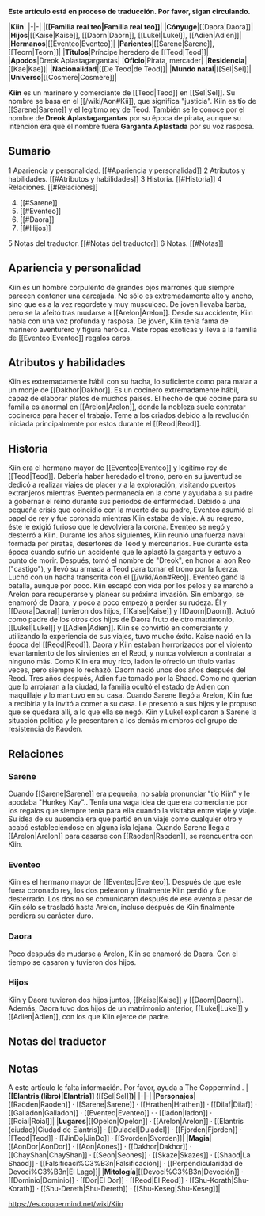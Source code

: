 **Este artículo está en proceso de traducción. Por favor, sigan circulando.**


|**Kiin**|
|-|-|
|**[[Familia real teo\|Familia real teo]]**|
|**Cónyuge**|[[Daora\|Daora]]|
|**Hijos**|[[Kaise\|Kaise]], [[Daorn\|Daorn]], [[Lukel\|Lukel]], [[Adien\|Adien]]|
|**Hermanos**|[[Eventeo\|Eventeo]]|
|**Parientes**|[[Sarene\|Sarene]], [[Teorn\|Teorn]]|
|**Títulos**|Príncipe heredero de [[Teod\|Teod]]|
|**Apodos**|Dreok Aplastagargantas|
|**Oficio**|Pirata, mercader|
|**Residencia**|[[Kae\|Kae]]|
|**Nacionalidad**|[[De Teod\|de Teod]]|
|**Mundo natal**|[[Sel\|Sel]]|
|**Universo**|[[Cosmere\|Cosmere]]|

**Kiin** es un marinero y comerciante de [[Teod\|Teod]] en [[Sel\|Sel]]. Su nombre se basa en el [[/wiki/Aon#Kii]], que significa "justicia". Kiin es tío de [[Sarene\|Sarene]] y el legítimo rey de Teod. También se le conoce por el nombre de **Dreok Aplastagargantas** por su época de pirata, aunque su intención era que el nombre fuera **Garganta Aplastada** por su voz rasposa.

## Sumario

1 Apariencia y personalidad. [[#Apariencia y personalidad]] 
2 Atributos y habilidades. [[#Atributos y habilidades]] 
3 Historia. [[#Historia]] 
4 Relaciones. [[#Relaciones]] 

4. [[#Sarene]] 
4. [[#Eventeo]] 
4. [[#Daora]] 
4. [[#Hijos]] 


5 Notas del traductor. [[#Notas del traductor]] 
6 Notas. [[#Notas]] 


## Apariencia y personalidad
Kiin es un hombre corpulento de grandes ojos marrones que siempre parecen contener una carcajada. No sólo es extremadamente alto y ancho, sino que es a la vez regordete y muy musculoso. De joven llevaba barba, pero se la afeitó tras mudarse a [[Arelon\|Arelon]]. Desde su accidente, Kiin habla con una voz profunda y rasposa.
De joven, Kiin tenía fama de marinero aventurero y figura heróica. Viste ropas exóticas y lleva a la familia de [[Eventeo\|Eventeo]] regalos caros.

## Atributos y habilidades
Kiin es extremadamente hábil con su hacha, lo suficiente como para matar a un monje de [[Dakhor\|Dakhor]].
Es un cocinero extremadamente hábil, capaz de elaborar platos de muchos países. El hecho de que cocine para su familia es anormal en [[Arelon\|Arelon]], donde la nobleza suele contratar cocineros para hacer el trabajo. Teme a los criados debido a la revolución iniciada principalmente por estos durante el [[Reod\|Reod]].

## Historia
Kiin era el hermano mayor de [[Eventeo\|Eventeo]] y legítimo rey de [[Teod\|Teod]]. Debería haber heredado el trono, pero en su juventud se dedicó a realizar viajes de placer y a la exploración, visitando puertos extranjeros mientras Eventeo permanecía en la corte y ayudaba a su padre a gobernar el reino durante sus períodos de enfermedad. Debido a una pequeña crisis que coincidió con la muerte de su padre, Eventeo asumió el papel de rey y fue coronado mientras Kiin estaba de viaje. A su regreso, éste le exigió furioso que le devolviera la corona. Eventeo se negó y desterró a Kiin.
Durante los años siguientes, Kiin reunió una fuerza naval formada por piratas, desertores de Teod y mercenarios. Fue durante esta época cuando sufrió un accidente que le aplastó la garganta y estuvo a punto de morir. Después, tomó el nombre de "Dreok", en honor al aon Reo ("castigo"), y llevó su armada a Teod para tomar el trono por la fuerza. Luchó con un hacha transcrita con el [[/wiki/Aon#Reo]].
Eventeo ganó la batalla, aunque por poco. Kiin escapó con vida por los pelos y se marchó a Arelon para recuperarse y planear su próxima invasión. Sin embargo, se enamoró de Daora, y poco a poco empezó a perder su rudeza. Él y [[Daora\|Daora]] tuvieron dos hijos, [[Kaise\|Kaise]] y [[Daorn\|Daorn]]. Actuó como padre de los otros dos hijos de Daora fruto de otro matrimonio, [[Lukel\|Lukel]] y [[Adien\|Adien]]. Kiin se convirtió en comerciante y utilizando la experiencia de sus viajes, tuvo mucho éxito.
Kaise nació en la época del [[Reod\|Reod]]. Daora y Kiin estaban horrorizados por el violento levantamiento de los sirvientes en el Reod, y nunca volvieron a contratar a ninguno más. Como Kiin era muy rico, Iadon le ofreció un título varias veces, pero siempre lo rechazó. Daorn nació unos dos años después del Reod. Tres años después, Adien fue tomado por la Shaod. Como no querían que lo arrojaran a la ciudad, la familia ocultó el estado de Adien con maquillaje y lo mantuvo en su casa.
Cuando Sarene llegó a Arelon, Kiin fue a recibirla y la invitó a comer a su casa. Le presentó a sus hijos y le propuso que se quedara allí, a lo que ella se negó. Kiin y Lukel explicaron a Sarene la situación política y le presentaron a los demás miembros del grupo de resistencia de Raoden.

## Relaciones
### Sarene
Cuando [[Sarene\|Sarene]] era pequeña, no sabía pronunciar "tío Kiin" y le apodaba "Hunkey Kay".. Tenía una vaga idea de que era comerciante por los regalos que siempre tenía para ella cuando la visitaba entre viaje y viaje. Su idea de su ausencia era que partió en un viaje como cualquier otro y acabó estableciéndose en alguna isla lejana. Cuando Sarene llega a [[Arelon\|Arelon]] para casarse con [[Raoden\|Raoden]], se reencuentra con Kiin.

### Eventeo
Kiin es el hermano mayor de [[Eventeo\|Eventeo]]. Después de que este fuera coronado rey, los dos pelearon y finalmente Kiin perdió y fue desterrado. Los dos no se comunicaron después de ese evento a pesar de Kiin sólo se trasladó hasta Arelon, incluso después de Kiin finalmente perdiera su carácter duro.

### Daora
Poco después de mudarse a Arelon, Kiin se enamoró de Daora. Con el tiempo se casaron y tuvieron dos hijos.

### Hijos
Kiin y Daora tuvieron dos hijos juntos, [[Kaise\|Kaise]] y [[Daorn\|Daorn]]. Además, Daora tuvo dos hijos de un matrimonio anterior, [[Lukel\|Lukel]] y [[Adien\|Adien]], con los que Kiin ejerce de padre.

## Notas del traductor

## Notas

A este artículo le falta información. Por favor, ayuda a The Coppermind .
|**[[Elantris (libro)\|Elantris]] (**[[Sel\|Sel]]**)**|
|-|-|
|**Personajes**|[[Raoden\|Raoden]] · [[Sarene\|Sarene]] · [[Hrathen\|Hrathen]] · [[Dilaf\|Dilaf]] · [[Galladon\|Galladon]] · [[Eventeo\|Eventeo]] ·  · [[Iadon\|Iadon]] · [[Roial\|Roial]]|
|**Lugares**|[[Opelon\|Opelon]] · [[Arelon\|Arelon]] · [[Elantris (ciudad)\|Ciudad de Elantris]] · [[Duladel\|Duladel]] · [[Fjorden\|Fjorden]] · [[Teod\|Teod]] · [[JinDo\|JinDo]] · [[Svorden\|Svorden]]|
|**Magia**|[[AonDor\|AonDor]] · [[Aon\|Aones]] · [[Dakhor\|Dakhor]] · [[ChayShan\|ChayShan]] · [[Seon\|Seones]] · [[Skaze\|Skazes]] · [[Shaod\|La Shaod]] · [[Falsificaci%C3%B3n\|Falsificación]] · [[Perpendicularidad de Devoci%C3%B3n\|El Lago]]|
|**Mitología**|[[Devoci%C3%B3n\|Devoción]] · [[Dominio\|Dominio]] · [[Dor\|El Dor]] · [[Reod\|El Reod]] · [[Shu-Korath\|Shu-Korath]] · [[Shu-Dereth\|Shu-Dereth]] · [[Shu-Keseg\|Shu-Keseg]]|



https://es.coppermind.net/wiki/Kiin